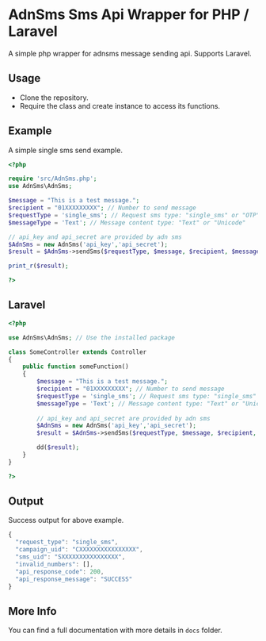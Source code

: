 # AdnSms Sms Api Wrapper for PHP / Laravel
A simple php wrapper for adnsms message sending api. Supports Laravel.

## Usage
- Clone the repository.
- Require the class and create instance to access its functions.

## Example
A simple single sms send example.
```php
<?php

require 'src/AdnSms.php';
use AdnSms\AdnSms;

$message = "This is a test message.";
$recipient = "01XXXXXXXXX"; // Number to send message
$requestType = 'single_sms'; // Request sms type: "single_sms" or "OTP"
$messageType = 'Text'; // Message content type: "Text" or "Unicode"

// api_key and api_secret are provided by adn sms
$AdnSms = new AdnSms('api_key','api_secret');
$result = $AdnSms->sendSms($requestType, $message, $recipient, $messageType);

print_r($result);

?>
```

## Laravel
```php
<?php

use AdnSms\AdnSms; // Use the installed package

class SomeController extends Controller
{
    public function someFunction()
    {
        $message = "This is a test message.";
        $recipient = "01XXXXXXXXX"; // Number to send message
        $requestType = 'single_sms'; // Request sms type: "single_sms" or "OTP"
        $messageType = 'Text'; // Message content type: "Text" or "Unicode"
        
        // api_key and api_secret are provided by adn sms
        $AdnSms = new AdnSms('api_key','api_secret');
        $result = $AdnSms->sendSms($requestType, $message, $recipient, $messageType);

        dd($result);
    }
}

?>
```

## Output
Success output for above example.
```javascript
{				
  "request_type": "single_sms",
  "campaign_uid": "CXXXXXXXXXXXXXXXX",
  "sms_uid": "SXXXXXXXXXXXXXXXX",
  "invalid_numbers": [],
  "api_response_code": 200,
  "api_response_message": "SUCCESS" 
}
```

## More Info
You can find a full documentation with more details in `docs` folder. 
